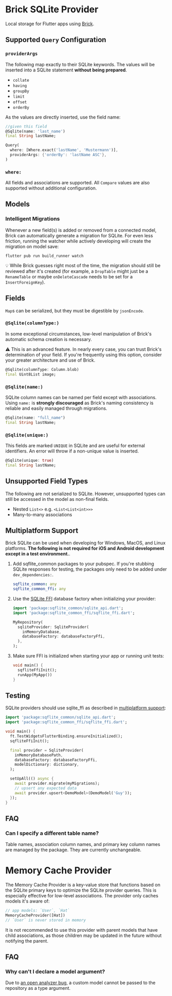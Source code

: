 # Brick SQLite Provider

Local storage for Flutter apps using [Brick](https://github.com/greenbits/brick).

## Supported `Query` Configuration

### `providerArgs`

The following map exactly to their SQLite keywords. The values will be inserted into a SQLite statement **without being prepared**.

* `collate`
* `having`
* `groupBy`
* `limit`
* `offset`
* `orderBy`

As the values are directly inserted, use the field name:

```dart
//given this field
@Sqlite(name: 'last_name')
final String lastName;

Query(
  where: [Where.exact('lastName', 'Mustermann')],
  providerArgs: {'orderBy': 'lastName ASC'},
)
```

### `where:`

All fields and associations are supported. All `Compare` values are also supported without additional configuration.

## Models

### Intelligent Migrations

Whenever a new field(s) is added or removed from a connected model, Brick can automatically generate a migration for SQLite. For even less friction, running the watcher while actively developing will create the migration on model save:

```shell
flutter pub run build_runner watch
```

:bulb: While Brick guesses right most of the time, the migration should still be reviewed after it's created (for example, a `DropTable` might just be a `RenameTable` or maybe `onDeleteCascade` needs to be set for a `InsertForeignKey`).

## Fields

`Map`s can be serialized, but they must be digestible by `jsonEncode`.

### `@Sqlite(columnType:)`

In some exceptional circumstances, low-level manipulation of Brick's automatic schema creation is necessary.

:warning: This is an advanced feature. In nearly every case, you can trust Brick's determination of your field. If you're frequently using this option, consider your greater architecture and use of Brick.

```dart
@Sqlite(columnType: Column.blob)
final Uint8List image;
```

### `@Sqlite(name:)`

SQLite column names can be named per field except with associations. Using `name:` is **strongly discouraged** as Brick's naming consistency is reliable and easily managed through migrations.

```dart
@Sqlite(name: "full_name")
final String lastName;
```

### `@Sqlite(unique:)`

This fields are marked `UNIQUE` in SQLite and are useful for external identifiers. An error will throw if a non-unique value is inserted.

```dart
@Sqlite(unique: true)
final String lastName;
```

## Unsupported Field Types

The following are not serialized to SQLite. However, unsupported types can still be accessed in the model as non-final fields.

* Nested `List<>` e.g. `<List<List<int>>>`
* Many-to-many associations

## Multiplatform Support

Brick SQLite can be used when developing for Windows, MacOS, and Linux platforms. **The following is not required for iOS and Android development except in a test environment.**.

1. Add sqflite_common packages to your pubspec. If you're stubbing SQLite responses for testing, the packages only need to be added under `dev_dependencies:`.
    ```yaml
    sqflite_common: any
    sqflite_common_ffi: any
    ```

1. Use the [SQLite FFI](https://github.com/tekartik/sqflite/tree/master/sqflite_common_ffi) database factory when initializing your provider:
    ```dart
    import 'package:sqflite_common/sqlite_api.dart';
    import 'package:sqflite_common_ffi/sqflite_ffi.dart';

    MyRepository(
      sqliteProvider: SqliteProvider(
        inMemoryDatabase,
        databaseFactory: databaseFactoryFfi,
      ),
    );
    ```

1. Make sure FFI is initialized when starting your app or running unit tests:
    ```dart
    void main() {
      sqfliteFfiInit();
      runApp(MyApp())
    }
    ```

## Testing

SQLite providers should use sqlite_ffi as described in [multiplatform support](#multiplatform-support):

```dart
import 'package:sqflite_common/sqlite_api.dart';
import 'package:sqflite_common_ffi/sqflite_ffi.dart';

void main() {
  ft.TestWidgetsFlutterBinding.ensureInitialized();
  sqfliteFfiInit();

  final provider = SqliteProvider(
    inMemoryDatabasePath,
    databaseFactory: databaseFactoryFfi,
    modelDictionary: dictionary,
  );

  setUpAll(() async {
    await provider.migrate(myMigrations);
    // upsert any expected data
    await provider.upsert<DemoModel>(DemoModel('Guy'));
  });
}
```

## FAQ

### Can I specify a different table name?

Table names, association column names, and primary key column names are managed by the package. They are currently unchangeable.

# Memory Cache Provider

The Memory Cache Provider is a key-value store that functions based on the SQLite primary keys to optimize the SQLite provider queries. This is especially effective for low-level associations. The provider only caches models it's aware of:

```dart
// app models: `User`, `Hat`
MemoryCacheProvider([Hat])
// `User` is never stored in memory
```

It is not recommended to use this provider with parent models that have child associations, as those children may be updated in the future without notifying the parent.

## FAQ

### Why can't I declare a model argument?

Due to [an open analyzer bug](https://github.com/dart-lang/sdk/issues/38309), a custom model cannot be passed to the repository as a type argument.
